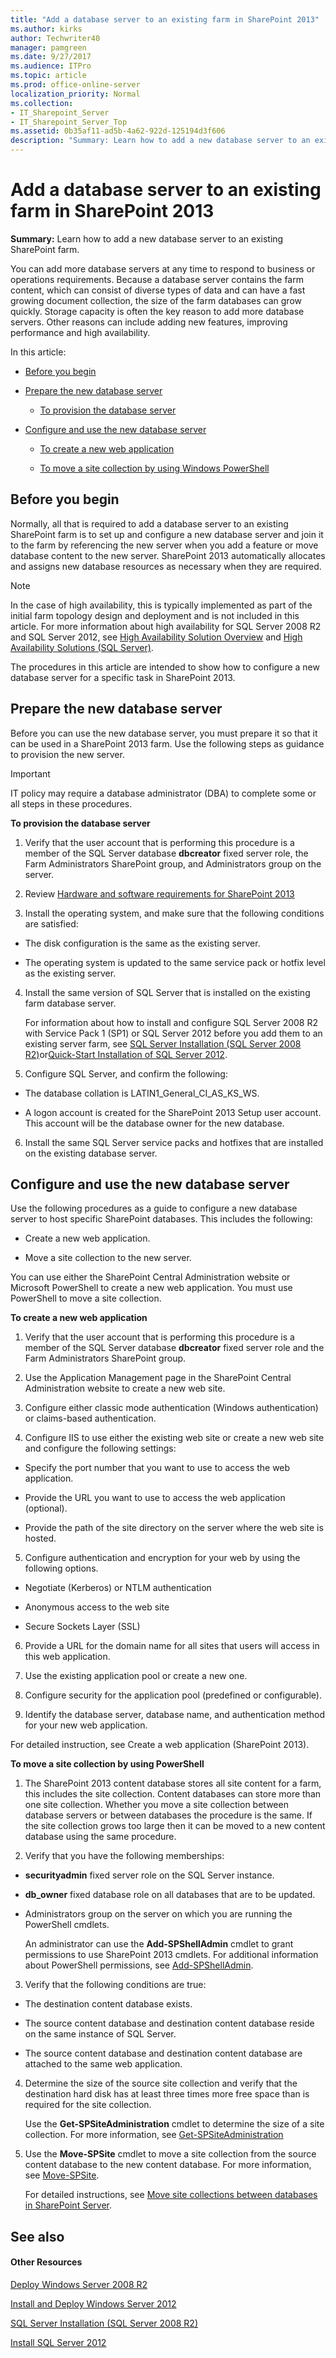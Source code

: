 ```yaml
---
title: "Add a database server to an existing farm in SharePoint 2013"
ms.author: kirks
author: Techwriter40
manager: pamgreen
ms.date: 9/27/2017
ms.audience: ITPro
ms.topic: article
ms.prod: office-online-server
localization_priority: Normal
ms.collection:
- IT_Sharepoint_Server
- IT_Sharepoint_Server_Top
ms.assetid: 0b35af11-ad5b-4a62-922d-125194d3f606
description: "Summary: Learn how to add a new database server to an existing SharePoint farm."
---
```


# Add a database server to an existing farm in SharePoint 2013

 **Summary:** Learn how to add a new database server to an existing SharePoint farm. 
  
You can add more database servers at any time to respond to business or operations requirements. Because a database server contains the farm content, which can consist of diverse types of data and can have a fast growing document collection, the size of the farm databases can grow quickly. Storage capacity is often the key reason to add more database servers. Other reasons can include adding new features, improving performance and high availability.
  
In this article:
  
- [Before you begin](#begin)
    
- [Prepare the new database server](#proc1)
    
  - [To provision the database server](#provDB)
    
- [Configure and use the new database server](#proc2)
    
  - [To create a new web application](#newwebapp)
    
  - [To move a site collection by using Windows PowerShell](#PS)
    
## Before you begin
<a name="begin"> </a>

Normally, all that is required to add a database server to an existing SharePoint farm is to set up and configure a new database server and join it to the farm by referencing the new server when you add a feature or move database content to the new server. SharePoint 2013 automatically allocates and assigns new database resources as necessary when they are required.
  
> [!NOTE]
> In the case of high availability, this is typically implemented as part of the initial farm topology design and deployment and is not included in this article. For more information about high availability for SQL Server 2008 R2 and SQL Server 2012, see [High Availability Solution Overview](https://go.microsoft.com/fwlink/p/?LinkId=264948) and [High Availability Solutions (SQL Server)](https://go.microsoft.com/fwlink/p/?LinkId=264949). 
  
The procedures in this article are intended to show how to configure a new database server for a specific task in SharePoint 2013.
  
## Prepare the new database server
<a name="proc1"> </a>

Before you can use the new database server, you must prepare it so that it can be used in a SharePoint 2013 farm. Use the following steps as guidance to provision the new server.
  
> [!IMPORTANT]
> IT policy may require a database administrator (DBA) to complete some or all steps in these procedures. 
  
 **To provision the database server**
  
1. Verify that the user account that is performing this procedure is a member of the SQL Server database **dbcreator** fixed server role, the Farm Administrators SharePoint group, and Administrators group on the server. 
    
2. Review [Hardware and software requirements for SharePoint 2013](hardware-and-software-requirements-0.md)
    
3. Install the operating system, and make sure that the following conditions are satisfied:
    
  - The disk configuration is the same as the existing server.
    
  - The operating system is updated to the same service pack or hotfix level as the existing server.
    
4. Install the same version of SQL Server that is installed on the existing farm database server. 
    
    For information about how to install and configure SQL Server 2008 R2 with Service Pack 1 (SP1) or SQL Server 2012 before you add them to an existing server farm, see [SQL Server Installation (SQL Server 2008 R2)](https://go.microsoft.com/fwlink/p/?LinkId=264940)or[Quick-Start Installation of SQL Server 2012](https://go.microsoft.com/fwlink/p/?LinkId=264941).
    
5. Configure SQL Server, and confirm the following:
    
  - The database collation is LATIN1_General_CI_AS_KS_WS.
    
  - A logon account is created for the SharePoint 2013 Setup user account. This account will be the database owner for the new database.
    
6. Install the same SQL Server service packs and hotfixes that are installed on the existing database server.
    
## Configure and use the new database server
<a name="proc2"> </a>

Use the following procedures as a guide to configure a new database server to host specific SharePoint databases. This includes the following:
  
- Create a new web application.
    
- Move a site collection to the new server.
    
You can use either the SharePoint Central Administration website or Microsoft PowerShell to create a new web application. You must use PowerShell to move a site collection.
  
 **To create a new web application**
  
1. Verify that the user account that is performing this procedure is a member of the SQL Server database **dbcreator** fixed server role and the Farm Administrators SharePoint group. 
    
2. Use the Application Management page in the SharePoint Central Administration website to create a new web site.
    
3. Configure either classic mode authentication (Windows authentication) or claims-based authentication.
    
4. Configure IIS to use either the existing web site or create a new web site and configure the following settings:
    
  - Specify the port number that you want to use to access the web application.
    
  - Provide the URL you want to use to access the web application (optional).
    
  - Provide the path of the site directory on the server where the web site is hosted.
    
5. Configure authentication and encryption for your web by using the following options.
    
  - Negotiate (Kerberos) or NTLM authentication
    
  - Anonymous access to the web site
    
  - Secure Sockets Layer (SSL)
    
6. Provide a URL for the domain name for all sites that users will access in this web application.
    
7. Use the existing application pool or create a new one.
    
8. Configure security for the application pool (predefined or configurable).
    
9. Identify the database server, database name, and authentication method for your new web application.
    
For detailed instruction, see Create a web application (SharePoint 2013).
  
 **To move a site collection by using PowerShell**
  
1. The SharePoint 2013 content database stores all site content for a farm, this includes the site collection. Content databases can store more than one site collection. Whether you move a site collection between database servers or between databases the procedure is the same. If the site collection grows too large then it can be moved to a new content database using the same procedure.
    
2. Verify that you have the following memberships:
    
  - **securityadmin** fixed server role on the SQL Server instance. 
    
  - **db_owner** fixed database role on all databases that are to be updated. 
    
  - Administrators group on the server on which you are running the PowerShell cmdlets.
    
    An administrator can use the **Add-SPShellAdmin** cmdlet to grant permissions to use SharePoint 2013 cmdlets. For additional information about PowerShell permissions, see [Add-SPShellAdmin](http://technet.microsoft.com/library/2ddfad84-7ca8-409e-878b-d09cb35ed4aa.aspx).
    
3. Verify that the following conditions are true:
    
  - The destination content database exists.
    
  - The source content database and destination content database reside on the same instance of SQL Server.
    
  - The source content database and destination content database are attached to the same web application.
    
4. Determine the size of the source site collection and verify that the destination hard disk has at least three times more free space than is required for the site collection.
    
    Use the **Get-SPSiteAdministration** cmdlet to determine the size of a site collection. For more information, see [Get-SPSiteAdministration](http://technet.microsoft.com/library/a05769b1-7559-4af4-8524-5cbcc1bd4f25.aspx)
    
5. Use the **Move-SPSite** cmdlet to move a site collection from the source content database to the new content database. For more information, see [Move-SPSite](http://technet.microsoft.com/library/e3bf1b34-78b9-4643-b0dd-24444e3cffc5.aspx).
    
    For detailed instructions, see [Move site collections between databases in SharePoint Server](../administration/move-site-collections-between-databases.md).
    
## See also
<a name="proc2"> </a>

#### Other Resources

[Deploy Windows Server 2008 R2](https://go.microsoft.com/fwlink/p/?LinkID=166501)
  
[Install and Deploy Windows Server 2012](https://technet.microsoft.com/en-us/library/hh831620.aspx)
  
[SQL Server Installation (SQL Server 2008 R2)](https://go.microsoft.com/fwlink/p/?LinkID=264940)
  
[Install SQL Server 2012](https://go.microsoft.com/fwlink/p/?LinkID=141021)

